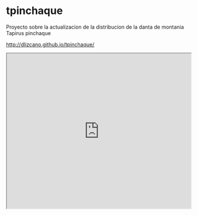 tpinchaque
==========

Proyecto sobre la actualizacion de la distribucion de la danta de montania Tapirus pinchaque

http://dlizcano.github.io/tpinchaque/

<iframe src="https://gist.github.com/dlizcano/160f4f17fdaa0d8e273f" width="100%" height="425" scrolling="no" style="display:block; margin: 0 auto;">&nbsp;</iframe>

